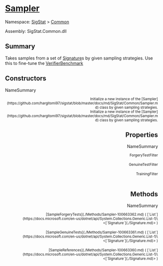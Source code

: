 # [Sampler](./Sampler.md)

Namespace: [SigStat]() > [Common](./README.md)

Assembly: SigStat.Common.dll

## Summary
Takes samples from a set of [Signature](https://github.com/hargitomi97/sigstat/blob/master/docs/md/SigStat/Common/Signature.md)s by given sampling strategies.  Use this to fine-tune the [VerifierBenchmark](https://github.com/hargitomi97/sigstat/blob/master/docs/md/SigStat/Common/VerifierBenchmark.md)

## Constructors

NameSummary

<div style="text-align: right"><sub>Initialize a new instance of the [Sampler](https://github.com/hargitomi97/sigstat/blob/master/docs/md/SigStat/Common/Sampler.md) class by given sampling strategies.</sub></ div ><div style="text-align: right"><sub>Initialize a new instance of the [Sampler](https://github.com/hargitomi97/sigstat/blob/master/docs/md/SigStat/Common/Sampler.md) class by given sampling strategies.</sub></ div ><br>


## Properties

NameSummary

<div style="text-align: right"><sub>ForgeryTestFilter</sub></ div ><div style="text-align: right"><sub></sub></ div ><br>
<div style="text-align: right"><sub>GenuineTestFilter</sub></ div ><div style="text-align: right"><sub></sub></ div ><br>
<div style="text-align: right"><sub>TrainingFilter</sub></ div ><div style="text-align: right"><sub></sub></ div ><br>


## Methods

NameSummary

<div style="text-align: right"><sub>[SampleForgeryTests](./Methods/Sampler-100663362.md) ( [`List`](https://docs.microsoft.com/en-us/dotnet/api/System.Collections.Generic.List-1)\<[`Signature`](./Signature.md)> )</sub></ div ><div style="text-align: right"><sub></sub></ div ><br>
<div style="text-align: right"><sub>[SampleGenuineTests](./Methods/Sampler-100663361.md) ( [`List`](https://docs.microsoft.com/en-us/dotnet/api/System.Collections.Generic.List-1)\<[`Signature`](./Signature.md)> )</sub></ div ><div style="text-align: right"><sub></sub></ div ><br>
<div style="text-align: right"><sub>[SampleReferences](./Methods/Sampler-100663360.md) ( [`List`](https://docs.microsoft.com/en-us/dotnet/api/System.Collections.Generic.List-1)\<[`Signature`](./Signature.md)> )</sub></ div ><div style="text-align: right"><sub></sub></ div ><br>


